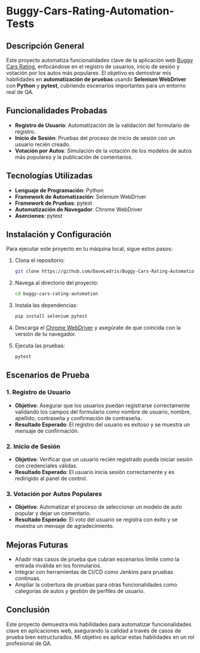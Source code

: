 # Buggy-Cars-Rating-Automation-Tests
## Descripción General

Este proyecto automatiza funcionalidades clave de la aplicación web [Buggy Cars Rating](https://buggy.justtestit.org), enfocándose en el registro de usuarios, inicio de sesión y votación por los autos más populares. El objetivo es demostrar mis habilidades en **automatización de pruebas** usando **Selenium WebDriver** con **Python** y **pytest**, cubriendo escenarios importantes para un entorno real de QA.

## Funcionalidades Probadas

- **Registro de Usuario**: Automatización de la validación del formulario de registro.
- **Inicio de Sesión**: Pruebas del proceso de inicio de sesión con un usuario recién creado.
- **Votación por Autos**: Simulación de la votación de los modelos de autos más populares y la publicación de comentarios.

## Tecnologías Utilizadas

- **Lenguaje de Programación**: Python 
- **Framework de Automatización**: Selenium WebDriver
- **Framework de Pruebas**: pytest
- **Automatización de Navegador**: Chrome WebDriver
- **Aserciones**: pytest

## Instalación y Configuración

Para ejecutar este proyecto en tu máquina local, sigue estos pasos:

1. Clona el repositorio:
    ```bash
    git clone https://github.com/DaveLedriv/Buggy-Cars-Rating-Automation-Tests.git
    ```
2. Navega al directorio del proyecto:
    ```bash
    cd buggy-cars-rating-automation
    ```
3. Instala las dependencias:
    ```bash
    pip install selenium pytest
    ```
4. Descarga el [Chrome WebDriver](https://sites.google.com/a/chromium.org/chromedriver/downloads) y asegúrate de que coincida con la versión de tu navegador.

5. Ejecuta las pruebas:
    ```bash
    pytest
    ```

## Escenarios de Prueba

### 1. Registro de Usuario
- **Objetivo**: Asegurar que los usuarios puedan registrarse correctamente validando los campos del formulario como nombre de usuario, nombre, apellido, contraseña y confirmación de contraseña.
- **Resultado Esperado**: El registro del usuario es exitoso y se muestra un mensaje de confirmación.

### 2. Inicio de Sesión
- **Objetivo**: Verificar que un usuario recién registrado pueda iniciar sesión con credenciales válidas.
- **Resultado Esperado**: El usuario inicia sesión correctamente y es redirigido al panel de control.

### 3. Votación por Autos Populares
- **Objetivo**: Automatizar el proceso de seleccionar un modelo de auto popular y dejar un comentario.
- **Resultado Esperado**: El voto del usuario se registra con éxito y se muestra un mensaje de agradecimiento.

## Mejoras Futuras
- Añadir más casos de prueba que cubran escenarios límite como la entrada inválida en los formularios.
- Integrar con herramientas de CI/CD como Jenkins para pruebas continuas.
- Ampliar la cobertura de pruebas para otras funcionalidades como categorías de autos y gestión de perfiles de usuario.

## Conclusión
Este proyecto demuestra mis habilidades para automatizar funcionalidades clave en aplicaciones web, asegurando la calidad a través de casos de prueba bien estructurados. Mi objetivo es aplicar estas habilidades en un rol profesional de QA.
